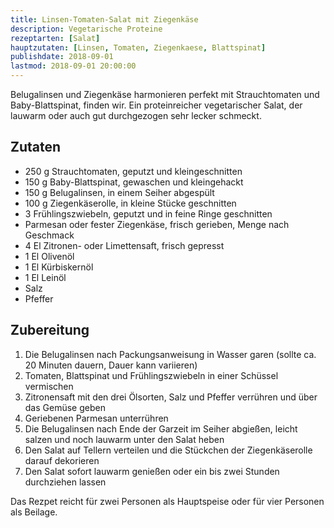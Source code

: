 ```yaml
---
title: Linsen-Tomaten-Salat mit Ziegenkäse
description: Vegetarische Proteine
rezeptarten: [Salat]
hauptzutaten: [Linsen, Tomaten, Ziegenkaese, Blattspinat]
publishdate: 2018-09-01
lastmod: 2018-09-01 20:00:00
---
```


Belugalinsen und Ziegenkäse harmonieren perfekt mit Strauchtomaten und Baby-Blattspinat, finden wir. Ein proteinreicher vegetarischer Salat, der lauwarm oder auch gut durchgezogen sehr lecker schmeckt.


## Zutaten

- 250 g Strauchtomaten, geputzt und kleingeschnitten
- 150 g Baby-Blattspinat, gewaschen und kleingehackt
- 150 g Belugalinsen, in einem Seiher abgespült
- 100 g Ziegenkäserolle, in kleine Stücke geschnitten
- 3 Frühlingszwiebeln, geputzt und in feine Ringe geschnitten
- Parmesan oder fester Ziegenkäse, frisch gerieben, Menge nach Geschmack
- 4 El Zitronen- oder Limettensaft, frisch gepresst
- 1 El Olivenöl
- 1 El Kürbiskernöl
- 1 El Leinöl 
- Salz
- Pfeffer


## Zubereitung

1. Die Belugalinsen nach Packungsanweisung in Wasser garen (sollte ca. 20 Minuten dauern, Dauer kann variieren)
2. Tomaten, Blattspinat und Frühlingszwiebeln in einer Schüssel vermischen
3. Zitronensaft mit den drei Ölsorten, Salz und Pfeffer verrühren und über das Gemüse geben
4. Geriebenen Parmesan unterrühren
5. Die Belugalinsen nach Ende der Garzeit im Seiher abgießen, leicht salzen und noch lauwarm unter den Salat heben
6. Den Salat auf Tellern verteilen und die Stückchen der Ziegenkäserolle darauf dekorieren
7. Den Salat sofort lauwarm genießen oder ein bis zwei Stunden durchziehen lassen

Das Rezpet reicht für zwei Personen als Hauptspeise oder für vier Personen als Beilage.

